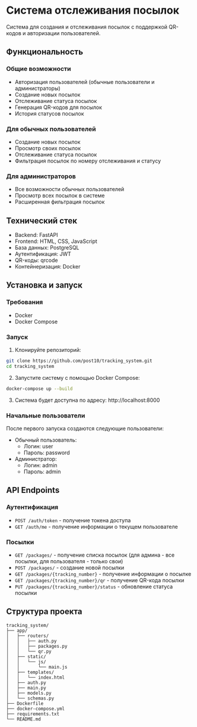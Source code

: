 # Система отслеживания посылок

Система для создания и отслеживания посылок с поддержкой QR-кодов и авторизации пользователей.

## Функциональность

### Общие возможности
- Авторизация пользователей (обычные пользователи и администраторы)
- Создание новых посылок
- Отслеживание статуса посылок
- Генерация QR-кодов для посылок
- История статусов посылок

### Для обычных пользователей
- Создание новых посылок
- Просмотр своих посылок
- Отслеживание статуса посылок
- Фильтрация посылок по номеру отслеживания и статусу

### Для администраторов
- Все возможности обычных пользователей
- Просмотр всех посылок в системе
- Расширенная фильтрация посылок

## Технический стек

- Backend: FastAPI
- Frontend: HTML, CSS, JavaScript
- База данных: PostgreSQL
- Аутентификация: JWT
- QR-коды: qrcode
- Контейнеризация: Docker

## Установка и запуск

### Требования
- Docker
- Docker Compose

### Запуск
1. Клонируйте репозиторий:
```bash
git clone https://github.com/post10/tracking_system.git
cd tracking_system
```

2. Запустите систему с помощью Docker Compose:
```bash
docker-compose up --build
```

3. Система будет доступна по адресу: http://localhost:8000

### Начальные пользователи
После первого запуска создаются следующие пользователи:
- Обычный пользователь:
  - Логин: user
  - Пароль: password
- Администратор:
  - Логин: admin
  - Пароль: admin

## API Endpoints

### Аутентификация
- `POST /auth/token` - получение токена доступа
- `GET /auth/me` - получение информации о текущем пользователе

### Посылки
- `GET /packages/` - получение списка посылок (для админа - все посылки, для пользователя - только свои)
- `POST /packages/` - создание новой посылки
- `GET /packages/{tracking_number}` - получение информации о посылке
- `GET /packages/{tracking_number}/qr` - получение QR-кода посылки
- `PUT /packages/{tracking_number}/status` - обновление статуса посылки

## Структура проекта

```
tracking_system/
├── app/
│   ├── routers/
│   │   ├── auth.py
│   │   ├── packages.py
│   │   └── qr.py
│   ├── static/
│   │   └── js/
│   │       └── main.js
│   ├── templates/
│   │   └── index.html
│   ├── auth.py
│   ├── main.py
│   ├── models.py
│   └── schemas.py
├── Dockerfile
├── docker-compose.yml
├── requirements.txt
└── README.md
```
